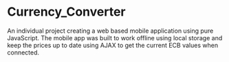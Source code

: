 # Currency_Converter
An individual project creating a web based mobile application using pure JavaScript. The mobile app was built to work offline using local storage and keep the prices up to date using AJAX to get the current ECB values when connected.
